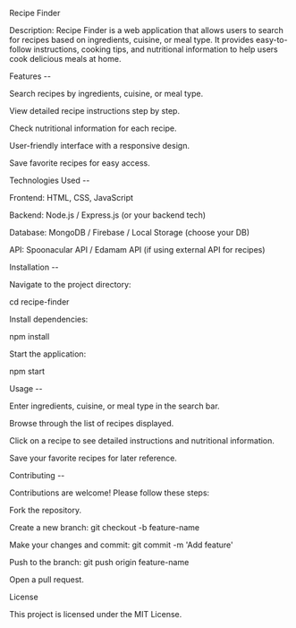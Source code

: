 Recipe Finder

Description: Recipe Finder is a web application that allows users to search for recipes based on ingredients, cuisine, or meal type. It provides easy-to-follow instructions, cooking tips, and nutritional information to help users cook delicious meals at home.

Features --

Search recipes by ingredients, cuisine, or meal type.

View detailed recipe instructions step by step.

Check nutritional information for each recipe.

User-friendly interface with a responsive design.

Save favorite recipes for easy access.

Technologies Used --

Frontend: HTML, CSS, JavaScript

Backend: Node.js / Express.js (or your backend tech)

Database: MongoDB / Firebase / Local Storage (choose your DB)

API: Spoonacular API / Edamam API (if using external API for recipes)

Installation --

Navigate to the project directory:

cd recipe-finder

Install dependencies:

npm install

Start the application:

npm start

Usage --

Enter ingredients, cuisine, or meal type in the search bar.

Browse through the list of recipes displayed.

Click on a recipe to see detailed instructions and nutritional information.

Save your favorite recipes for later reference.

Contributing --

Contributions are welcome! Please follow these steps:

Fork the repository.

Create a new branch: git checkout -b feature-name

Make your changes and commit: git commit -m 'Add feature'

Push to the branch: git push origin feature-name

Open a pull request.

License

This project is licensed under the MIT License.
